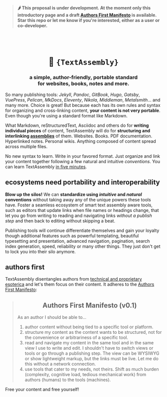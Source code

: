 
> #### 🌶 This proposal is under development. At the moment only this introductory page and a draft [Authors First Manifesto](authors-first-manifesto.md) is available. Star this repo or let me know if you're interested, either as a user or co-developer.

<br/>
<br/>

<div align="center">

# 🧩 `{TextAssembly}` 

### a simple, author-friendly, portable standard<br>for websites, books, notes and more.

</div>

So many publishing tools: *Jekyll*, *Pandoc*, *GitBook*, *Hugo*, *Gatsby*, *VuePress*, *Pelican*, *MkDocs*, *Eleventy*, *Nikola*, *Middleman*, *Metalsmith*... and many more. Choice is great! But because each has its own rules and syntax for  organizing and cross-linking content, **your content is not very portable**. Even though you're using a standard format like Markdown.

What Markdown, reStructuredText, Asciidoc and others do for **writing individual pieces** of content, TextAssembly will do for **structuring and interlinking [assemblies](assembly-definition.md)** of them. Websites. Books. PDF documentation. Hyperlinked notes. Personal wikis. Anything composed of content spread across multiple files.

No new syntax to learn. Write in your favored format. Just organize and link your content together following a few natural and intuitive *conventions*. You can learn TextAssembly [in five minutes](its-this-simple.md).

## ecosystems need portability and interoperability

**Blow up the silos!** We can **standardize using _intuitive_ and _natural_ conventions** without taking away any of the unique powers these tools have. Foster a seamless ecosystem of smart text assembly aware tools, such as editors that update links when file names or headings change, that let you go from writing to reading and navigating links *without a publish step* and then back to editing without skipping a beat.

Publishing tools will continue differentiate themselves and gain your loyalty though additional features such as powerful templating, beautiful typesetting and presentation, advanced navigation, pagination, search index generation, speed, reliability or many other things. They just don't get to lock you into their silo anymore.

## authors first

TextAssembly disentangles authors from [technical and proprietary esoterica]() and let's them focus on their content. It adheres to the [Authors First Manifesto](authors-first-manifesto.md):

> <div align="center">
>
> ## Authors First Manifesto (v0.1)
>
> </div>
>
> As an author I should be able to...
>
> 1. author content without being tied to a specific tool or platform. 
> 2. structure my content as the content wants to be structured, not for the convenience or arbitrariness of a specific tool. 
> 3. read and navigate my content in the same tool and in the same view I use to write and edit. I shouldn't have to switch views or tools or go through a publishing step. The view can be WYSIWYG or show lightweight markup, but the links must be live. Let me do this without a network connection.
> 4. use tools that cater to my needs, not theirs. Shift as much burden (complexity, cognitive load, tedious mechanical work) from authors (humans) to the tools (machines).
>

Free your content and free yourself!

